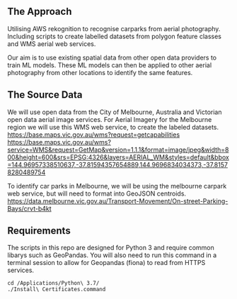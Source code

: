 ## The Approach
Utilising AWS rekognition to recognise carparks from aerial photography.  Including scripts to create labelled datasets from polygon feature classes and WMS aerial web services.

Our aim is to use existing spatial data from other open data providers to train ML models.
These ML models can then be applied to other aerial photography from other locations to identify the same features.

## The Source Data
We will use open data from the City of Melbourne, Australia and Victorian open data aerial image services.
For Aerial Imagery for the Melbourne region we will use this WMS web service, to create the labeled datasets.
https://base.maps.vic.gov.au/wms?request=getcapabilities
https://base.maps.vic.gov.au/wms?service=WMS&request=GetMap&version=1.1.1&format=image/jpeg&width=800&height=600&srs=EPSG:4326&layers=AERIAL_WM&styles=default&bbox=144.96957338510637,-37.81594357654889,144.9696834034373,-37.81578280489754

To identify car parks in Melbourne, we will be using the melbourne carpark web service, but will need to format into GeoJSON centroids.
https://data.melbourne.vic.gov.au/Transport-Movement/On-street-Parking-Bays/crvt-b4kt 

## Requirements
The scripts in this repo are designed for Python 3 and require common libarys such as GeoPandas.
You will also need to run this command in a terminal session to allow for Geopandas (fiona) to read from HTTPS services.
```
cd /Applications/Python\ 3.7/
./Install\ Certificates.command
```